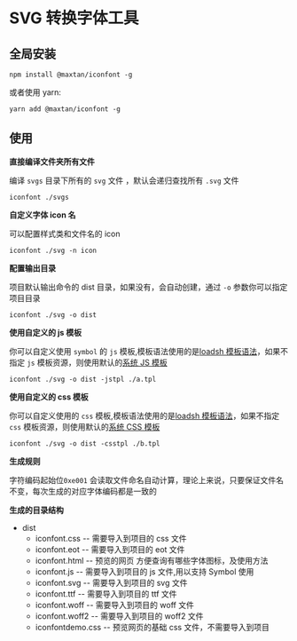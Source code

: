 # SVG 转换字体工具

## 全局安装

    npm install @maxtan/iconfont -g

或者使用 yarn:

    yarn add @maxtan/iconfont -g

## 使用

**直接编译文件夹所有文件**

编译 `svgs` 目录下所有的 `svg` 文件 ，默认会递归查找所有 `.svg` 文件

    iconfont ./svgs

**自定义字体 icon 名**

可以配置样式类和文件名的 icon

    iconfont ./svg -n icon

**配置输出目录**

项目默认输出命令的 dist 目录，如果没有，会自动创建，通过 `-o` 参数你可以指定项目目录

    iconfont ./svg -o dist

**使用自定义的 js 模板**

你可以自定义使用 `symbol` 的 `js` 模板,模板语法使用的是[loadsh 模板语法](https://lodash.com/docs/4.17.15#template)，如果不指定 `js` 模板资源，则使用默认的[系统 JS 模板](https://github.com/MaxTan330/wonders/blob/development/packages/iconfont/src/assets/template/js.tpl)

    iconfont ./svg -o dist -jstpl ./a.tpl

**使用自定义的 css 模板**

你可以自定义使用的 `css` 模板,模板语法使用的是[loadsh 模板语法](https://lodash.com/docs/4.17.15#template)，如果不指定 `css` 模板资源，则使用默认的[系统 CSS 模板](https://github.com/MaxTan330/wonders/blob/development/packages/iconfont/src/assets/template/css.tpl)

    iconfont ./svg -o dist -csstpl ./b.tpl

**生成规则**

字符编码起始位`0xe001` 会读取文件命名自动计算，理论上来说，只要保证文件名不变，每次生成的对应字体编码都是一致的

**生成的目录结构**

-   dist
    -   iconfont.css -- 需要导入到项目的 css 文件
    -   iconfont.eot -- 需要导入到项目的 eot 文件
    -   iconfont.html -- 预览的网页 方便查询有哪些字体图标，及使用方法
    -   iconfont.js -- 需要导入到项目的 js 文件,用以支持 Symbol 使用
    -   iconfont.svg -- 需要导入到项目的 svg 文件
    -   iconfont.ttf -- 需要导入到项目的 ttf 文件
    -   iconfont.woff -- 需要导入到项目的 woff 文件
    -   iconfont.woff2 -- 需要导入到项目的 woff2 文件
    -   iconfontdemo.css -- 预览网页的基础 css 文件，不需要导入到项目
